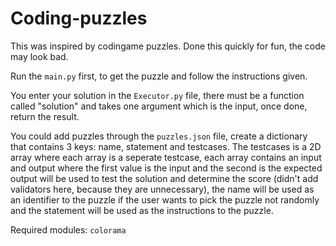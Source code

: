 # Coding-puzzles

This was inspired by codingame puzzles. Done this quickly for fun, the code may look bad.

Run the ``main.py`` first, to get the puzzle and follow the instructions given.

You enter your solution in the ``Executor.py`` file, there must be a function called "solution" and takes one argument which is the input, once done, return the result.

You could add puzzles through the ``puzzles.json`` file, create a dictionary that contains 3 keys: name, statement and testcases. The testcases is a 2D array where each array is a seperate testcase, each array contains an input and output where the first value is the input and the second is the expected output will be used to test the solution and determine the score (didn't add validators here, because they are unnecessary), the name will be used as an identifier to the puzzle if the user wants to pick the puzzle not randomly and the statement will be used as the instructions to the puzzle.

Required modules: ``colorama``
